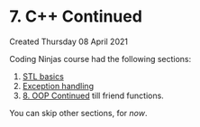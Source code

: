 # 7. C++ Continued
Created Thursday 08 April 2021

Coding Ninjas course had the following sections:

1. [STL basics](./5._Data_Structures/5._C++_STL.md)
2. [Exception handling](./7._C++_Continued/4._Exception_Handling.md)
3. [8. OOP Continued](./8._OOP_Continued.md) till friend functions.


You can skip other sections, for *now*.

